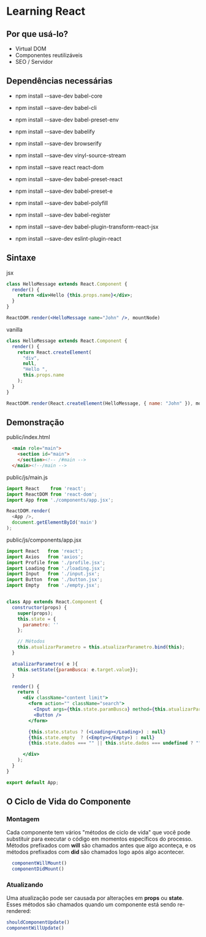 # Learning React

## Por que usá-lo?
   * Virtual DOM
   * Componentes reutilizáveis
   * SEO / Servidor
   
## Dependências necessárias
 
  * npm install --save-dev babel-core
  * npm install --save-dev babel-cli
  * npm install --save-dev babel-preset-env
  * npm install --save-dev babelify
  * npm install --save-dev browserify
  * npm install --save-dev vinyl-source-stream 
  * npm install --save react react-dom
  * npm install --save-dev babel-preset-react
  * npm install --save-dev babel-preset-e
  * npm install --save-dev babel-polyfill
  
  * npm install --save-dev babel-register
  * npm install --save-dev babel-plugin-transform-react-jsx
  * npm install --save-dev eslint-plugin-react 

## Sintaxe
jsx
```jsx
class HelloMessage extends React.Component {
  render() {
    return <div>Hello {this.props.name}</div>;
  }
}

ReactDOM.render(<HelloMessage name="John" />, mountNode)
```

vanilla
```js
class HelloMessage extends React.Component {
  render() {
    return React.createElement(
      "div",
      null,
      "Hello ",
      this.props.name
    );
  }
}

ReactDOM.render(React.createElement(HelloMessage, { name: "John" }), mountNode);
```
## Demonstração

public/index.html

```html
  <main role="main">
    <section id="main">
    </section><!-- /#main -->
  </main><!--/main -->
```

public/js/main.js

```js
import React    from 'react';
import ReactDOM from 'react-dom';
import App from './components/app.jsx';

ReactDOM.render(
  <App />,
  document.getElementById('main')
);

```
public/js/components/app.jsx

```jsx
import React   from 'react';
import Axios   from 'axios';
import Profile from './profile.jsx';
import Loading from './loading.jsx';
import Input   from './input.jsx';
import Button  from './button.jsx';
import Empty   from './empty.jsx';


class App extends React.Component {
  constructor(props) {
    super(props);
    this.state = {
      parametro: ''
    };

    // Métodos
    this.atualizarParametro = this.atualizarParametro.bind(this);
  }

  atualizarParametro( e ){
    this.setState({paramBusca: e.target.value});
  }

  render() {
    return (
      <div className="content limit">
        <form action="" className="search">
          <Input args={this.state.paramBusca} method={this.atualizarParametro} />
          <Button />
        </form>

        {this.state.status ? (<Loading></Loading>) : null}
        {this.state.empty  ? (<Empty></Empty>) : null}
        {this.state.dados === "" || this.state.dados === undefined ? "" : <Profile obj={ this.state.dados }></Profile>}

      </div>
    );
  }
}

export default App;
```
## O Ciclo de Vida do Componente
  ### Montagem
  Cada componente tem vários "métodos de ciclo de vida" que você pode substituir para executar o código em momentos específicos do processo. Métodos prefixados com **will** são chamados antes que algo aconteça, e os métodos prefixados com **did** são chamados logo após algo acontecer.
  ```jsx
    componentWillMount()
    componentDidMount()
  ```
  
  ### Atualizando
  Uma atualização pode ser causada por alterações em **props** ou **state**. Esses métodos são chamados quando um componente   está sendo re-rendered:
  ```jsx
  shouldComponentUpdate()
  componentWillUpdate()
 ```


